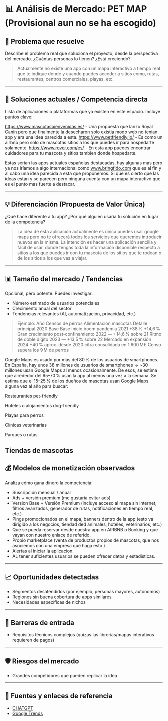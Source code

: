 # 📊 Análisis de Mercado: PET MAP (Provisional aun no se ha escogido)

## 🧩 Problema que resuelve
Describe el problema real que soluciona el proyecto, desde la perspectiva del mercado. ¿Cuántas personas lo tienen? ¿Está creciendo?

> Actualmente no existe una app con un mapa interactivo a tiempo real que te indique donde y cuando puedes acceder a sitios como, rutas, restaurantes,
centros comerciales, playas, etc.

---

## 🧪 Soluciones actuales / Competencia directa
Lista de aplicaciones o plataformas que ya existen en este espacio. Incluye puntos clave:

https://www.mascotasbienvenidas.es/ - Una propuesta que lanzo Royal Canin pero que finalmente la desecharon solo existia modo web no tenian app y era una idea parecida a esta.
https://www.petfriendly.io/ - Es como un airbnb pero solo de mascotas sitios a los que puedes ir para hospedarte solamente.
https://www.rover.com/es/ - En esta app puedes encontrar cuidadores para tu mascota y sitios tambien donde hospedarte.

Estas serían las apps actuales españolas destacadas, hay algunas mas pero ya nos iríamos a algo internacional como www.bringfido.com que es al fin y al cabo una idea parecida a esta que proponemos. Si que es cierto que las ideas están y se parecen pero ninguna cuenta con un mapa interactivo que es el punto mas fuerte a destacar.

---

## 💡 Diferenciación (Propuesta de Valor Única)
¿Qué hace diferente a tu app? ¿Por qué alguien usaría tu solución en lugar de la competencia?

> La idea de esta aplicación actualmente es única puedes usar google maps pero no te ofrecerá todos los servicios que queremos introducir nuevos en la misma.
La intención es hacer una aplicación sencilla y fácil de usar, donde tengas toda la información disponible respecto a sitios a los que puedes ir con tu mascota
de los sitios que te rodean o de los sitios a los que vas a viajar.

---

## 📊 Tamaño del mercado / Tendencias
Opcional, pero potente. Puedes investigar:

- Número estimado de usuarios potenciales
- Crecimiento anual del sector
- Tendencias relevantes (AI, automatización, privacidad, etc.)

> Ejemplo: 
Año	        Censos de perros	Alimentación mascotas	            Detalle principal
2020	        Base	                Base	                    Inicio boom pandemia
2021	        +38 %	                +14,6 % 	                Gran crecimiento post-confinamiento
2022	        —	                    +14,6 % sobre 21	        Ritmo de doble dígito
2023	        —                     	+13,5 % sobre 22	        Mercado en expansión
2024        +40 % aprox. desde 2020 	cifra consolidada en 1.600 M€	Censo supera los 9 M de perros


Google Maps es usado por más del 80 % de los usuarios de smartphones.
En España, hay unos 38 millones de usuarios de smartphones → ~30 millones usan Google Maps al menos ocasionalmente.
De esos, se estima que alrededor del 65–70 % usan la app al menos una vez a la semana.
Se estima que el 15–25 % de los dueños de mascotas usan Google Maps alguna vez al año para buscar:

Restaurantes pet-friendly

Hoteles o alojamientos dog-friendly

Playas para perros

Clínicas veterinarias

Parques o rutas

Tiendas de mascotas
---

## 💰 Modelos de monetización observados
Analiza cómo gana dinero la competencia:

> 
- Suscripción mensual / anual
- Ads + versión premium (me gustaria evitar ads)
- Version Base + Versión Premium (incluye acceso al mapa sin internet, filtros avanzados, generador de rutas, notificaciones en tiempo real, etc.)
- Pings promocionados en el mapa, banners dentro de la app (esto va dirigido a los negocios, tiendad ded animales, hoteles, veterinarios, etc.)
- Que se pueda reservar desde nuestra app en AIRBNB o Booking y que vayan con nuestro enlace de referido.
- Propio marketplace (venta de productos propios de mascotas, que nos asociemos con una empresa que haga esto )
- Alertas al iniciar la aplicacion.
- AL tener suficientes usuarios se pueden ofrecer datos y estadisticas.



---

## 📈 Oportunidades detectadas
- Segmentos desatendidos (por ejemplo, personas mayores, autónomos)
- Regiones sin buena cobertura de apps similares
- Necesidades específicas de nichos

---

## 🧱 Barreras de entrada
- Requisitos técnicos complejos (quizas las librerias/mapas interativos requieren de pagos)

---

## 🛡️ Riesgos del mercado
- Grandes competidores que pueden replicar la idea

---

## 📌 Fuentes y enlaces de referencia
- [CHATGPT](https://chatgpt.com/)
- [Google Trends](https://trends.google.com)